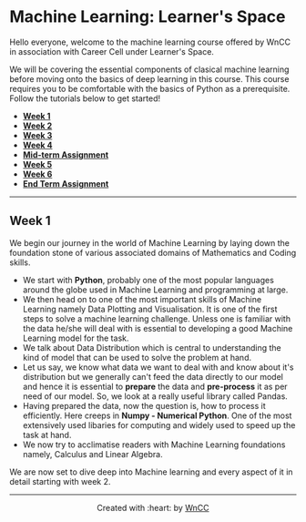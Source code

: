 # Machine Learning: Learner's Space

Hello everyone, welcome to the machine learning course offered by WnCC in association with Career Cell under Learner's Space. 

We will be covering the essential components of clasical machine learning before moving onto the basics of deep learning in this course. This course requires you to be comfortable with the basics of Python as a prerequisite. Follow the tutorials below to get started!

 - **[Week 1](./Week%201/README.md)**
 - **[Week 2](./Week%202/README.md)**
 - **[Week 3](./Week%203/README.md)**
 - **[Week 4](./Week%204/README.md)**
 - **[Mid-term Assignment](./MId%20Term%20Assignment/README.md)**
 - **[Week 5](https://github.com/wncc/learners-space/blob/master/Machine%20Learning/Week%205/README.md)**
 - **[Week 6](https://github.com/wncc/learners-space/blob/master/Machine%20Learning/Week%206/README.md)**
 - **[End Term Assignment](./End%20Term%20Assignment/README.md)**
 ***
 
 ## Week 1
 
We begin our journey in the world of Machine Learning by laying down the foundation stone of various associated domains of Mathematics and Coding skills. 

* We start with **Python**, probably one of the most popular languages around the globe used in Machine Learning and programming at large. 
* We then head on to one of the most important skills of Machine Learning namely Data Plotting and Visualisation. It is one of the first steps to solve a machine learning challenge. Unless one is familiar with the data he/she will deal with is essential to developing a good Machine Learning model for the task. 
* We talk about Data Distribution which is central to understanding the kind of model that can be used to solve the problem at hand.
* Let us say, we know what data we want to deal with and know about it's distribution but we generally can't feed the data directly to our model and hence it is essential to **prepare** the data and **pre-process** it as per need of our model. So, we look at a really useful library called Pandas.
* Having prepared the data, now the question is, how to process it efficiently. Here creeps in **Numpy - Numerical Python**. One of the most extensively used libaries for computing and widely used to speed up the task at hand.
* We now try to acclimatise readers with Machine Learning foundations namely, Calculus and Linear Algebra.

We are now set to dive deep into Machine learning and every aspect of it in detail starting with week 2.
 

---
 
 
<p align="center">Created with :heart: by <a href="https://www.wncc-iitb.org/">WnCC</a></p>

